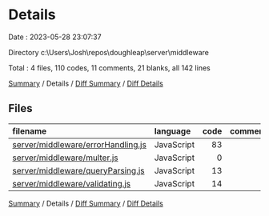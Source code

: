 # Details

Date : 2023-05-28 23:07:37

Directory c:\\Users\\Josh\\repos\\doughleap\\server\\middleware

Total : 4 files,  110 codes, 11 comments, 21 blanks, all 142 lines

[Summary](results.md) / Details / [Diff Summary](diff.md) / [Diff Details](diff-details.md)

## Files
| filename | language | code | comment | blank | total |
| :--- | :--- | ---: | ---: | ---: | ---: |
| [server/middleware/errorHandling.js](/server/middleware/errorHandling.js) | JavaScript | 83 | 9 | 13 | 105 |
| [server/middleware/multer.js](/server/middleware/multer.js) | JavaScript | 0 | 0 | 1 | 1 |
| [server/middleware/queryParsing.js](/server/middleware/queryParsing.js) | JavaScript | 13 | 2 | 4 | 19 |
| [server/middleware/validating.js](/server/middleware/validating.js) | JavaScript | 14 | 0 | 3 | 17 |

[Summary](results.md) / Details / [Diff Summary](diff.md) / [Diff Details](diff-details.md)